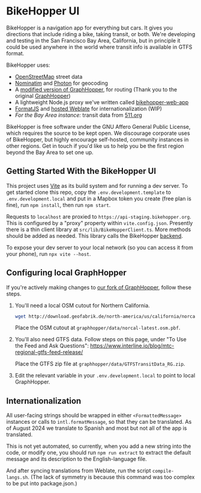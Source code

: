 # BikeHopper UI

BikeHopper is a navigation app for everything but cars. It gives you
directions that include riding a bike, taking transit, or both. We're
developing and testing in the San Francisco Bay Area, California, but
in principle it could be used anywhere in the world where transit info
is available in GTFS format.

BikeHopper uses:

- [OpenStreetMap](https://openstreetmap.org/) street data
- [Nominatim](https://nominatim.org/) and
  [Photon](https://github.com/komoot/photon) for geocoding
- A [modified version of
  GraphHopper](https://github.com/bikehopper/graphhopper), for routing
  (Thank you to the original
  [GraphHopper](https://www.graphhopper.com/))
- A lightweight Node.js proxy we've written called
  [bikehopper-web-app](https://github.com/bikehopper/bikehopper-web-app)
- [FormatJS](https://formatjs.io/) and [hosted
  Weblate](https://hosted.weblate.org/projects/bikehopper/bikehopper-ui/) for
  internationalization (WIP)
- _For the Bay Area instance:_ transit data from
  [511.org](https://511.org/open-data/transit)

BikeHopper is free software under the GNU Affero General Public
License, which requires the source to be kept open. We discourage
corporate uses of BikeHopper, but highly encourage self-hosted,
community instances in other regions. Get in touch if you'd like us to
help you be the first region beyond the Bay Area to set one up.

## Getting Started With the BikeHopper UI

This project uses [Vite](https://vitejs.dev/) as its build system and
for running a dev server. To get started clone this repo,
copy the `.env.development.template` to `.env.development.local` and put in a
Mapbox token you create (free plan is fine), run `npm install`, then run `npm start`.

Requests to `localhost` are proxied to
`https://api-staging.bikehopper.org`. This is configured by a "proxy"
property within `vite.config.json`. Presently there is a thin client
library at `src/lib/BikeHopperClient.ts`. More methods should be added
as needed. This library calls the BikeHopper
[backend](https://github.com/bikehopper/bikehopper-web-app).

To expose your dev server to your local network (so you can access it
from your phone), run `npx vite --host`.

## Configuring local GraphHopper

If you're actively making changes to [our fork of GraphHopper](https://github.com/bikehopper/graphhopper), follow these steps.

1. You'll need a local OSM cutout for Northern California.

   ```sh
   wget http://download.geofabrik.de/north-america/us/california/norcal-latest.osm.pbf
   ```

   Place the OSM cutout at `graphhopper/data/norcal-latest.osm.pbf`.

2. You'll also need GTFS data. Follow steps on this page, under "To Use the Feed and Ask Questions": https://www.interline.io/blog/mtc-regional-gtfs-feed-release/

   Place the GTFS zip file at `graphhopper/data/GTFSTransitData_RG.zip`.

3. Edit the relevant variable in your `.env.development.local` to point to local GraphHopper.

## Internationalization

All user-facing strings should be wrapped in either `<FormattedMessage>`
instances or calls to `intl.formatMessage`, so that they can be translated. As
of August 2024 we translate to Spanish and most but not all of the app is
translated.

This is not yet automated, so currently, when you add a new string into the
code, or modify one, you should run `npm run extract` to extract the default
message and its description to the English-language file.

And after syncing translations from Weblate, run the script `compile-langs.sh`.
(The lack of symmetry is because this command was too complex to be put into
package.json.)
